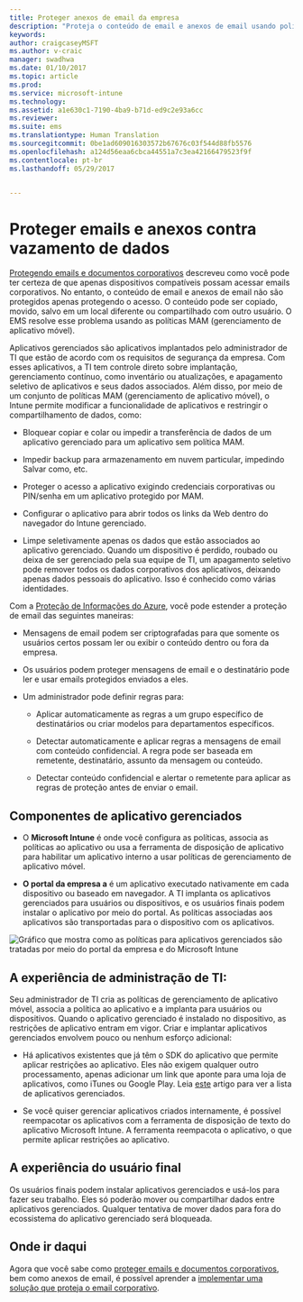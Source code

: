 ```yaml
---
title: Proteger anexos de email da empresa
description: "Proteja o conteúdo de email e anexos de email usando políticas MAM (gerenciamento de aplicativos móveis)."
keywords: 
author: craigcaseyMSFT
ms.author: v-craic
manager: swadhwa
ms.date: 01/10/2017
ms.topic: article
ms.prod: 
ms.service: microsoft-intune
ms.technology: 
ms.assetid: a1e630c1-7190-4ba9-b71d-ed9c2e93a6cc
ms.reviewer: 
ms.suite: ems
ms.translationtype: Human Translation
ms.sourcegitcommit: 0be1ad609016303572b67676c03f544d88fb5576
ms.openlocfilehash: a124d56eaa6cbca44551a7c3ea42166479523f9f
ms.contentlocale: pt-br
ms.lasthandoff: 05/29/2017


---
```


# <a name="protect-email-and-attachments-from-data-leakage"></a>Proteger emails e anexos contra vazamento de dados
[Protegendo emails e documentos corporativos](protect-corporate-email-documents.md) descreveu como você pode ter certeza de que apenas dispositivos compatíveis possam acessar emails corporativos. No entanto, o conteúdo de email e anexos de email não são protegidos apenas protegendo o acesso. O conteúdo pode ser copiado, movido, salvo em um local diferente ou compartilhado com outro usuário. O EMS resolve esse problema usando as políticas MAM (gerenciamento de aplicativo móvel).

Aplicativos gerenciados são aplicativos implantados pelo administrador de TI que estão de acordo com os requisitos de segurança da empresa. Com esses aplicativos, a TI tem controle direto sobre implantação, gerenciamento contínuo, como inventário ou atualizações, e apagamento seletivo de aplicativos e seus dados associados. Além disso, por meio de um conjunto de políticas MAM (gerenciamento de aplicativo móvel), o Intune permite modificar a funcionalidade de aplicativos e restringir o compartilhamento de dados, como:

-   Bloquear copiar e colar ou impedir a transferência de dados de um aplicativo gerenciado para um aplicativo sem política MAM.

-   Impedir backup para armazenamento em nuvem particular, impedindo Salvar como, etc.

-   Proteger o acesso a aplicativo exigindo credenciais corporativas ou PIN/senha em um aplicativo protegido por MAM.

-   Configurar o aplicativo para abrir todos os links da Web dentro do navegador do Intune gerenciado.

-   Limpe seletivamente apenas os dados que estão associados ao aplicativo gerenciado. Quando um dispositivo é perdido, roubado ou deixa de ser gerenciado pela sua equipe de TI, um apagamento seletivo pode remover todos os dados corporativos dos aplicativos, deixando apenas dados pessoais do aplicativo. Isso é conhecido como várias identidades.

Com a [Proteção de Informações do Azure](https://docs.microsoft.com/information-protection/understand-explore/what-is-azure-rms), você pode estender a proteção de email das seguintes maneiras:

-   Mensagens de email podem ser criptografadas para que somente os usuários certos possam ler ou exibir o conteúdo dentro ou fora da empresa.

-   Os usuários podem proteger mensagens de email e o destinatário pode ler e usar emails protegidos enviados a eles.

-   Um administrador pode definir regras para:

    -   Aplicar automaticamente as regras a um grupo específico de destinatários ou criar modelos para departamentos específicos.

    -   Detectar automaticamente e aplicar regras a mensagens de email com conteúdo confidencial. A regra pode ser baseada em remetente, destinatário, assunto da mensagem ou conteúdo.

    -   Detectar conteúdo confidencial e alertar o remetente para aplicar as regras de proteção antes de enviar o email.

## <a name="managed-app-components"></a>Componentes de aplicativo gerenciados

-   O **Microsoft Intune** é onde você configura as políticas, associa as políticas ao aplicativo ou usa a ferramenta de disposição de aplicativo para habilitar um aplicativo interno a usar políticas de gerenciamento de aplicativo móvel.

-   **O portal da empresa a** é um aplicativo executado nativamente em cada dispositivo ou baseado em navegador. A TI implanta os aplicativos gerenciados para usuários ou dispositivos, e os usuários finais podem instalar o aplicativo por meio do portal. As políticas associadas aos aplicativos são transportadas para o dispositivo com os aplicativos.

![Gráfico que mostra como as políticas para aplicativos gerenciados são tratadas por meio do portal da empresa e do Microsoft Intune](./media/ProtectEmail/CADataSheet-Diagram-Apps.png)

## <a name="the-it-admin-experience"></a>A experiência de administração de TI:
Seu administrador de TI cria as políticas de gerenciamento de aplicativo móvel, associa a política ao aplicativo e a implanta para usuários ou dispositivos. Quando o aplicativo gerenciado é instalado no dispositivo, as restrições de aplicativo entram em vigor. Criar e implantar aplicativos gerenciados envolvem pouco ou nenhum esforço adicional:

-   Há aplicativos existentes que já têm o SDK do aplicativo que permite aplicar restrições ao aplicativo. Eles não exigem qualquer outro processamento, apenas adicionar um link que aponte para uma loja de aplicativos, como iTunes ou Google Play. Leia [este](https://www.microsoft.com/en-us/cloud-platform/microsoft-intune-partners) artigo para ver a lista de aplicativos gerenciados.

-   Se você quiser gerenciar aplicativos criados internamente, é possível reempacotar os aplicativos com a ferramenta de disposição de texto do aplicativo Microsoft Intune. A ferramenta reempacota o aplicativo, o que permite aplicar restrições ao aplicativo.

## <a name="the-end-user-experience"></a>A experiência do usuário final
Os usuários finais podem instalar aplicativos gerenciados e usá-los para fazer seu trabalho. Eles só poderão mover ou compartilhar dados entre aplicativos gerenciados. Qualquer tentativa de mover dados para fora do ecossistema do aplicativo gerenciado será bloqueada.

## <a name="where-to-go-from-here"></a>Onde ir daqui
Agora que você sabe como [proteger emails e documentos corporativos](protect-corporate-email-documents.md), bem como anexos de email, é possível aprender a [implementar uma solução que proteja o email corporativo](implement-solution.md).

